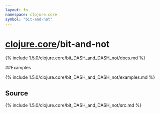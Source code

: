 ```yaml
---
layout: fn
namespace: clojure.core
symbol: "bit-and-not"
---
```


# [clojure.core](../)/bit-and-not

{% include 1.5.0/clojure.core/bit_DASH_and_DASH_not/docs.md %}

##Examples

{% include 1.5.0/clojure.core/bit_DASH_and_DASH_not/examples.md %}
## Source
{% include 1.5.0/clojure.core/bit_DASH_and_DASH_not/src.md %}

